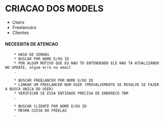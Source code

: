 # CRIACAO DOS MODELS
* Users
* Freelancers
* Clientes
#### NECESSITA DE ATENCAO <h4>
~~~Users
    * HASH DE SENHAS 
    * BUSCAR POR NOME E/OU ID
    * POR ALGUM MOTIVO QUE EU NAO TO ENTENDENDO ELE NAO TA ATUALIZANDO NO UPDATE, algum erro no email
    .
~~~
~~~Freelancers
    * BUSCAR FREELANCER POR NOME E/OU ID
    * LINKAR UM FREELANCER NUM USER (PROVALVEMENTE SE RESOLVE SE FAZER A BUSCA UNICA DO USER)
    * VERIFICAR SE ESSA ENTIDADE PRECISA DE ENDERECO TBM
    .
~~~
~~~CLIENTES
    * BUSCAR CLIENTE POR NOME E/OU ID
    * MESMA COISA DO FREELAS
    .
~~~